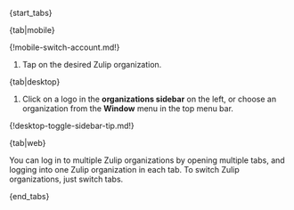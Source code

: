 {start_tabs}

{tab|mobile}

{!mobile-switch-account.md!}

1. Tap on the desired Zulip organization.

{tab|desktop}

1. Click on a logo in the **organizations sidebar** on the left, or choose
   an organization from the **Window** menu in the top menu bar.

{!desktop-toggle-sidebar-tip.md!}

{tab|web}

You can log in to multiple Zulip organizations by opening multiple tabs, and
logging into one Zulip organization in each tab. To switch Zulip organizations,
just switch tabs.

{end_tabs}
